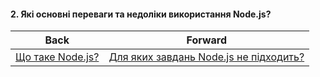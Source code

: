 #### 2. Які основні переваги та недоліки використання Node.js?



| Back | Forward |
|---|---|
| [Що таке Node.js?](/ua/junior/nodejs/what-is-nodejs.md)  | [Для яких завдань Node.js не підходить?](/ua/junior/nodejs/what-tasks-is-nodejs-not-suited-for.md) |